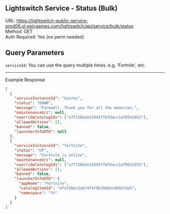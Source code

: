 ## Lightswitch Service - Status (Bulk)

URL: https://lightswitch-public-service-prod06.ol.epicgames.com/lightswitch/api/service/bulk/status \
Method: GET \
Auth Required: Yes (no perm needed)

## Query Parameters

`serviceId`: You can use the query multiple times. e.g. 'Fortnite', etc.

---

Example Response

```json
[
  {
    "serviceInstanceId": "kairos",
    "status": "DOWN",
    "message": "Farewell. Thank you for all the memories.",
    "maintenanceUri": null,
    "overrideCatalogIds": ["a7f138b2e51945ffbfdacc1af0541053"],
    "allowedActions": [],
    "banned": false,
    "launcherInfoDTO": null
  },
  {
    "serviceInstanceId": "fortnite",
    "status": "UP",
    "message": "Fortnite is online",
    "maintenanceUri": null,
    "overrideCatalogIds": ["a7f138b2e51945ffbfdacc1af0541053"],
    "allowedActions": [],
    "banned": false,
    "launcherInfoDTO": {
      "appName": "Fortnite",
      "catalogItemId": "4fe75bbc5a674f4f9b356b5c90567da5",
      "namespace": "fn"
    }
  }
]
```
